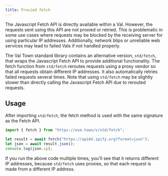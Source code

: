 ```yaml
---
title: Proxied fetch
---
```


The Javascript Fetch API is directly available within a Val. However, the requests sent using this API are not proxied or retried. This is problematic in some use cases where requests may be blocked by the receiving server for using particular IP addresses. Additionally, network blips or unreliable web services may lead to failed Vals if not handled properly.

The Val Town standard library contains an alternative version, `std/fetch`, that wraps the Javascript Fetch API to provide additional functionality. The fetch function from `std/fetch` reroutes requests using a proxy vendor so that all requests obtain different IP addresses. It also automatically retries failed requests several times. Note that using `std/fetch` may be slightly slower than directly calling the Javascript Fetch API due to rerouted requests.

## Usage

After importing `std/fetch`, the fetch method is used with the same signature as the Fetch API.

```ts val
import { fetch } from "https://esm.town/v/std/fetch";

let result = await fetch("https://api64.ipify.org?format=json");
let json = await result.json();
console.log(json.ip);
```

If you run the above code multiple times, you'll see that it returns different IP addresses, because `std/fetch` uses proxies, so that each request is made from a different IP address.
